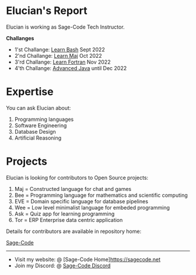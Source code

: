 # Elucian's Report

Elucian is working as Sage-Code Tech Instructor.

**Challanges**
* 1'st Challange: [Learn Bash](bash) Sept 2022
* 2'nd Challange: [Learn Maj](maj)   Oct 2022
* 3'rd Challange: [Learn Fortran](fortran) Nov 2022
* 4'th Challange: [Advanced Java](java) until Dec 2022

# Expertise

You can ask Elucian about:

1. Programming languages
2. Software Engineering
3. Database Design
4. Artificial Reasoning

# Projects

Elucian is looking for contributors to Open Source projects:

1. Maj = Constructed language for chat and games
2. Bee = Programming language for mathematics and scientific computing
3. EVE = Domain specific language for database pipelines
4. Wee = Low level minimalist language for embeded programming
5. Ask = Quiz app for learning programming
6. Tor = ERP Enterprise data centric application

Details for contributors are available in repository home:

[Sage-Code](https://github.com/sage-code)

---

* Visit my website: @ [Sage-Code Home]https://sagecode.net
* Join my Discord: @ [Sage-Code Discord](https://discord.gg/twXtRsTVDA)
